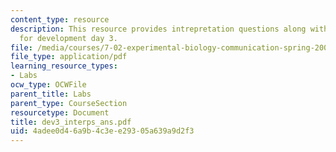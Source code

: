 ```yaml
---
content_type: resource
description: This resource provides intrepretation questions along with their answers
  for development day 3.
file: /media/courses/7-02-experimental-biology-communication-spring-2005/4adee0d46a9b4c3ee29305a639a9d2f3_dev3_interps_ans.pdf
file_type: application/pdf
learning_resource_types:
- Labs
ocw_type: OCWFile
parent_title: Labs
parent_type: CourseSection
resourcetype: Document
title: dev3_interps_ans.pdf
uid: 4adee0d4-6a9b-4c3e-e293-05a639a9d2f3
---
```

